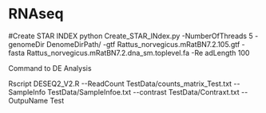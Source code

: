 # RNAseq
#Create STAR INDEX
 python Create_STAR_INdex.py -NumberOfThreads 5 -genomeDir DenomeDirPath/ -gtf Rattus_norvegicus.mRatBN7.2.105.gtf -fasta Rattus_norvegicus.mRatBN7.2.dna_sm.toplevel.fa -Re
adLength 100



Command to DE Analysis

Rscript DESEQ2_V2.R --ReadCount TestData/counts_matrix_Test.txt --SampleInfo TestData/SampleInfoe.txt --contrast TestData/Contraxt.txt --OutpuName Test


